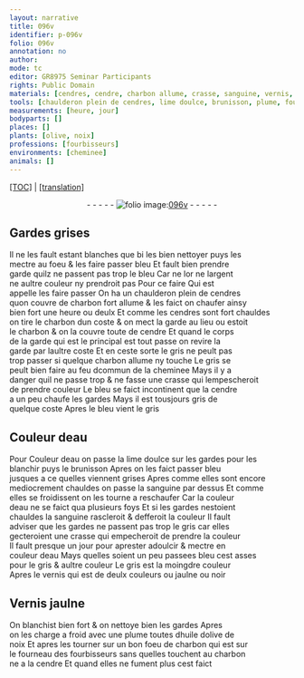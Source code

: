 ```yaml
---
layout: narrative
title: 096v
identifier: p-096v
folio: 096v
annotation: no
author:
mode: tc
editor: GR8975 Seminar Participants
rights: Public Domain
materials: [cendres, cendre, charbon allume, crasse, sanguine, vernis, Vernis jaulne, huile dolive de noix, charbon]
tools: [chaulderon plein de cendres, lime doulce, brunisson, plume, fourneau des fourbisseurs]
measurements: [heure, jour]
bodyparts: []
places: []
plants: [olive, noix]
professions: [fourbisseurs]
environments: [cheminee]
animals: []
---
```


 <p><a href="{{ site.baseurl }}/diplomatic/">[TOC]</a> | <a href="{{ site.baseurl }}/texts/p-096v_tl/" target="_blank">[translation]</a></p><div class="folio" align="center">- - - - - <a href="http://gallica.bnf.fr/ark:/12148/btv1b10500001g/f198.image" target="_blank"><img src="https://cu-mkp.github.io/2017-workshop-edition/assets/photo-icon.png" alt="folio image: " style="display:inline-block; margin-bottom:-3px;"/>096v</a> - - - - - </div>  
  

## Gardes grises

 
Il ne les fault estant blanches que <span class="del">bi</span> les bien nettoyer puys les<br/> mectre au foeu & les faire passer bleu Et fault bien prendre<br/> garde quilz ne passent pas trop le bleu Car ne lor ne largent<br/> ne aultre couleur ny prendroit pas Pour ce faire Qui est<br/> appelle les faire passer On ha un <span class="tl">chaulderon plein de <span class="m">cendres</span></span><br/> quon couvre de charbon fort allume & les faict on chaufer ainsy<br/> bien fort une <span class="ms"><span class="tmp">heure</span></span> ou deulx Et c<span class="exp">omm</span>e les <span class="m">cendres</span> sont fort chauldes<br/> on tire le charbon dun coste & on mect la garde au lieu ou estoit<br/> le charbon & on la couvre toute de <span class="m">cendre</span> Et quand le corps<br/> de la garde qui est le principal est tout passe on revire la<br/> garde par laultre coste Et en ceste sorte le gris ne peult pas<br/> trop passer si quelque <span class="m">charbon allume</span> ny touche Le gris se<br/> peult bien faire au feu <span class="del">d</span>commun de la <span class="env">cheminee</span> Mays il y a<br/> danger quil ne passe trop & ne fasse une <span class="m">crasse</span> qui lempescheroit<br/> de prendre couleur Le bleu se faict incontinent que la <span class="m">cendre</span><br/> a un peu chaufe les gardes Mays il est tousjours gris de<br/> quelque coste Apres le bleu vient le gris
 
 
  

## Couleur deau

 
<span class="add">Pour</span> Couleur deau on passe la <span class="tl">lime doulce</span> sur les gardes pour les<br/> blanchir puys le <span class="tl">brunisson</span> Apres on les faict passer bleu<br/> jusques a ce quelles viennent grises Apres comme elles sont encore<br/> mediocrement chauldes on passe la <span class="m">sanguine</span> par dessus Et co<span class="exp">mm</span>e<br/> elles se froidissent on les tourne a reschaufer Car la couleur<br/> deau ne se faict qua plusieurs foys Et si les gardes nestoient<br/> chauldes la <span class="m">sanguine</span> rascleroit & defferoit la couleur Il fault<br/> adviser que les gardes ne passent pas trop le gris car elles<br/> gecteroient une crasse qui empecheroit de prendre la couleur<br/> Il fault presque un <span class="ms"><span class="tmp">jour</span></span> pour aprester adoulcir & mectre en<br/> couleur deau Mays quelles soient un peu passees bleu cest asses<br/> pour le gris & aultre couleur Le gris est la moingdre couleur<br/> Apres le <span class="m">vernis</span> qui est de deulx couleurs ou jaulne ou noir
 
 
  

## <span class="m">Vernis jaulne</span>

 
On blanchist bien fort & on nettoye bien les gardes Apres<br/> on les charge a froid avec une <span class="tl">plume</span> toutes d<span class="m">huile <span class="del">d<span class="pa">olive</span></span> de<br/> <span class="pa">noix</span></span> Et apres les tourner sur un bon foeu de <span class="m">charbon</span> qui est sur<br/> le <span class="tl">fourneau des <span class="pro">fourbisseurs</span></span> sans quelles touchent au <span class="m">charbon</span><br/> ne a la <span class="m">cendre</span> Et quand elles ne fument plus cest faict
 
 